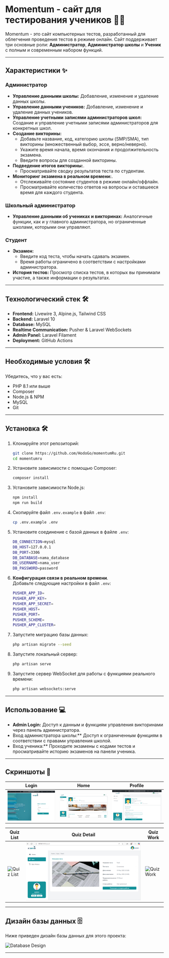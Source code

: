 # Momentum - сайт для тестирования учеников 🚜🌾

Momentum - это сайт компьютерных тестов, разработанный для облегчения проведения тестов в режиме онлайн. Сайт поддерживает три основные роли: **Администратор**, **Администратор школы** и **Ученик** с полным и современным набором функций.

---

## Характеристики ✨

### Администратор

- **Управление данными школы:** Добавление, изменение и удаление данных школы.
- **Управление данными учеников:** Добавление, изменение и удаление данных учеников.
- **Управление учетными записями администраторов школ:** Создание и управление учетными записями администраторов для конкретных школ.
- **Создание викторины:**
    - Добавьте название, код, категорию школы (SMP/SMA), тип викторины (множественный выбор, эссе, верно/неверно).
    - Укажите время начала, время окончания и продолжительность экзамена.
    - Введите вопросы для созданной викторины.
- **Подведение итогов викторины:**.
    - Просматривайте сводку результатов теста по студентам.
- **Мониторинг экзамена в реальном времени:**.
    - Отслеживайте состояние студентов в режиме онлайн/оффлайн.
    - Просматривайте количество ответов на вопросы и оставшееся время для каждого студента.

### Школьный администратор

- **Управление данными об учениках и викторинах:** Аналогичные функции, как и у главного администратора, но ограниченные школами, которыми они управляют.

### Студент

- **Экзамен:**
    - Введите код теста, чтобы начать сдавать экзамен.
    - Время работы ограничено в соответствии с настройками администратора.
- **История тестов:** Просмотр списка тестов, в которых вы принимали участие, а также информации о результатах.

---

## Технологический стек 🛠️

-   **Frontend:** Livewire 3, Alpine.js, Tailwind CSS
-   **Backend:** Laravel 10
-   **Database:** MySQL
-   **Realtime Communication:** Pusher & Laravel WebSockets
-   **Admin Panel:** Laravel Filament
-   **Deployment:** GitHub Actions

---

## Необходимые условия 🛠️

Убедитесь, что у вас есть:

-   PHP 8.1 или выше
-   Composer
-   Node.js & NPM
-   MySQL
-   Git

---

## Установка 🛠️

1.  Клонируйте этот репозиторий:
    ```bash
    git clone https://github.com/HodoGo/momentumRu.git
    cd momentumru
    ```
2.  Установите зависимости с помощью Composer:
    ```bash
    composer install
    ```
3.  Установите зависимости Node.js:
    ```bash
    npm install
    npm run build
    ```
4.  Скопируйте файл `.env.example` в файл `.env`:
    ```bash
    cp .env.example .env
    ```
5.  Установите соединение с базой данных в файле `.env`:
    ```bash
    DB_CONNECTION=mysql
    DB_HOST=127.0.0.1
    DB_PORT=3306
    DB_DATABASE=nama_database
    DB_USERNAME=nama_user
    DB_PASSWORD=password
    ```
6.  **Конфигурация связи в реальном времени**.  
    Добавьте следующие настройки в файл `.env`:
    ```bash
    PUSHER_APP_ID=
    PUSHER_APP_KEY=
    PUSHER_APP_SECRET=
    PUSHER_HOST=
    PUSHER_PORT=
    PUSHER_SCHEME=
    PUSHER_APP_CLUSTER=
    ```
7.  Запустите миграцию базы данных:
    ```bash
    php artisan migrate --seed
    ```
8.  Запустите локальный сервер:
    ```bash
    php artisan serve
    ```
9.  Запустите сервер WebSocket для работы с функциями реального времени:
    ```bash
    php artisan websockets:serve
    ```

---

## Использование 💻

- **Admin Login:** Доступ к данным и функциям управления викторинами через панель администратора.
- Вход администратора школы:** Доступ к ограниченным функциям в соответствии с правами управления школой.
- Вход ученика:** Проходите экзамены с кодами тестов и просматривайте историю экзаменов на панели ученика.

---

## Скриншоты 📸

| Login | Home | Profile
| --- | --- | --- |
| ![Login](docs/preview/login.png) | ![Home](docs/preview/home.png) | ![Profile](docs/preview/profile.png)

| Quiz List | Quiz Detail | Quiz Work
| --- | --- | --- |
| ![Quiz List](docs/preview/quiz%20list.png) | ![Quiz Detail](docs/preview/quiz%20detail.png) | ![Quiz Work](docs/preview/quiz%20work.png)

---

## Дизайн базы данных 🗄️

Ниже приведен дизайн базы данных для этого проекта:

![Database Design](docs/Momentum.png)

---

